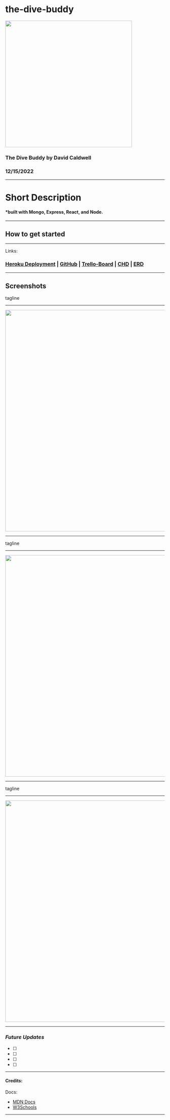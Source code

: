 # the-dive-buddy

<img src="" width ="400px">

### The Dive Buddy by David Caldwell

### 12/15/2022

---

# Short Description

#### \*built with Mongo, Express, React, and Node.

---

## How to get started

---

Links:

### [Heroku Deployment](https://more-than-seven-wonders.herokuapp.com/) | [GitHub](https://github.com/LeaderOfTheLost/more_than_seven_wonders) | [Trello-Board](https://trello.com/b/aU0skAlv/u2-project) | [CHD](https://lucid.app/lucidchart/3d9cf4e6-17be-430b-826e-11d425a8abfb/edit?viewport_loc=171%2C163%2C1295%2C800%2C0_0&invitationId=inv_2d2598cc-807c-4803-9dae-d9ba0632bf4b) | [ERD](https://lucid.app/lucidchart/b6fbbd4f-c85a-4f84-b16d-e1810f6c2401/edit?viewport_loc=-11%2C-11%2C883%2C800%2C0_0&invitationId=inv_a78ee9f5-fbf9-45ff-b885-b404742ed8ca)

---

## Screenshots

tagline

---

<img src="" width ="700px">

---

tagline

---

<img src="" width ="700px">

---

tagline

---

<img src="" width ="700px">

---

### **_Future Updates_**

- [ ]
- [ ]
- [ ]
- [ ]

---

#### Credits:

Docs:

- [MDN Docs](https://developer.mozilla.org/en-US/)
- [W3Schools](https://www.w3schools.com/)

---
